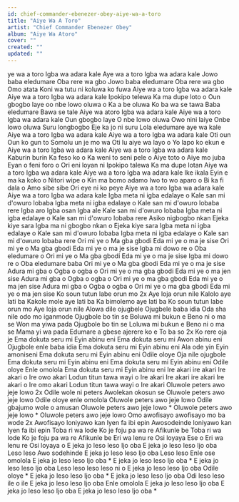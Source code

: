 ```yaml
---
id: chief-commander-ebenezer-obey-aiye-wa-a-toro
title: "Aiye Wa A Toro"
artist: "Chief Commander Ebenezer Obey"
album: "Aiye Wa Atoro"
cover: ""
created: ""
updated: ""
---
```


ye wa a toro
Igba wa adara kale
Aye wa a toro
Igba wa adara kale
Jowo baba eledumare
Oba rere wa gbo
Jowo baba eledumare
Oba rere wa gbo
Omo atata
Koni wa tutu ni koluwa ko fuwa
Aiye wa a toro
Igba wa adara kale
Aiye wa a toro
Igba wa adara kale
Ipokipo telewa
Ka ma dupe  loto o
Oun gbogbo laye oo nbe lowo oluwa o
Ka a be oluwa
Ko ba wa se tawa
Baba eledumare
Bawa se tale
Aiye wa atoro
Igba wa adara kale
Aiye wa a toro
Igba wa adara kale
Oun gbogbo laye
O nbe lowo oluwa
Owo nini laiye
Onbe lowo oluwa
Suru longbogbo
Eje ka jo ni suru
Lola eledumare aye wa kale
Aiye wa a toro
Igba wa adara kale
Aiye wa a toro
Igba wa adara kale
Oti oun
Oun ko gun to
Somolu un je mo wa
Oti lu aiye wa layo o
Yo lapo ko ekun e
Aiye wa a toro
Igba wa adara kale
Aiye wa a toro
Igba wa adara kale
Kaburin burin
Ka feso ko o
Ka weni to seni pele o
Aiye toto o
Aiye mo juba
Eyan o feni foro o
Ori eni loyan ni
Ipokipo talewa
Ka ma dupe lotan
Aiye wa a toro
Igba wa adara kale
Aiye wa a toro
Igba wa adara kale
Ike ikala
Eyin e ma ka koko o
Nitori wipe o
Kin ma bomo adamo
Iwo to wo aparo o
Bi ka fi dala o
Amo sibe sibe
Ori eye ni ko peye
Aiye wa a toro
Igba wa adara kale
Aiye wa a toro
Igba wa adara kale
Igba meta ni igba edalaye o
Kale san mi d'owuro lobaba
Igba meta ni igba edalaye o
Kale san mi d'owuro lobaba rere
Igba aro
Igba osan
Igba ale
Kale san mi d'owuro lobaba
Igba meta ni igba edalaye o
Kale san mi d'owuro lobaba rere
Asiko nigbogbo nkan
Ejeka kiye sara
Igba ma ni gbogbo nkan o
Ejeka kiye sara
Igba meta ni igba edalaye o
Kale san mi d'owuro lobaba
Igba meta ni igba edalaye o
Kale san mi d'owuro lobaba rere
Ori mi ye o
Ma gba gbodi
Eda mi ye o ma je sise
Ori mi ye o
Ma gba gbodi
Eda mi ye o ma je sise
Igba mi dowo re o
Oba eledumare o
Ori mi ye o
Ma gba gbodi
Eda mi ye o ma je sise
Igba mi dowo re o
Oba eledumare baba
Ori mi ye o
Ma gba gbodi
Eda mi ye o ma je sise
Adura mi gba o
Ogba o ogba o
Ori mi ye o ma gba gbodi
Eda mi ye o ma jen sise
Adura mi gba o
Ogba o ogba o
Ori mi ye o ma gba gbodi
Eda mi ye o ma jen sise
Adura mi gba o
Ogba o ogba o
Ori mi ye o ma gba gbodi
Eda mi ye o ma jen sise
Ko soun tutun labe orun mo 2x
Aye loja orun nile
Kalolo aye lati ba
Kakole mole aye lati ba
Ka bimolemo aye lati ba
Ko soun tutun labe orun mo
Aye loja orun nile
Alowa dile ojugbele
Ojugbele baba idia
Oda sha nile odo mo iganmode
Ojugbole bo tin se
Boluwa mi bukun e
Beno ni o ma se
Won ma yiwa pada
Ojugbole bo tin se
Loluwa mi bukun e
Beno ni o ma se
Mama yi wa pada
Edumare a gbese ajerere ko e
To ba so 2x
Ko rere oja je
Ema dokuta seru mi
Eyin abinu eni
Ema dokuta seru mi
Awon abinu eni
Ojugbole enle baba idia
Ema dokuta seru mi
Eyin abinu eni
Ala ode yin
Eyin amoniseni
Ema dokuta seru mi
Eyin abinu eni
Odile oloye
Oja nile ojugbole
Ema dokuta seru mi
Eyin abinu eni
Ema dokuta seru mi
Eyin abinu eni
Odile oloye
Enle omolola
Ema dokuta seru mi
Eyin abinu eni
Ire akari ire akari
Ire akari o
Ire owo akari
Lodun titun tawa wayi o
Ire akari
Ire akari ire akari
Ire akari o
Ire omo akari
Lodun titun tawa wayi o
Ire akari
Oluwole peters awo jeje lowo 2x
Odile wole ni peters
Awolekan okosun se
Oluwole peters awo jeje lowo
Odile oloye enle omolola
Oluwole peters awo jeje lowo
Odile gbajumo wole o amusan
Oluwole peters awo jeje lowo
*
Oluwole peters awo jeje lowo
*
Oluwole peters awo jeje lowo
Omo awofisayo awofisayo mo ba wode 2x
Awofisayo loniyawo kan
Iyen fa ibi epin
Awosodeinde loniyawo kan
Iyen fa ibi epin
Toba ri wa lode
Ko je foju pa wa re
Afikunle be
Toba ri wa lode
Ko je foju pa wa re
Afikunle be
Eri wa lenu re
Osi loyaya
Ese o
Eri wa lenu re
Osi loyaya o
E jeka jo leso leso
Ijo oba
E jeka jo leso leso
Ijo oba
Leso leso
Awo sodehinde
E jeka jo leso leso
Ijo oba
Leso leso
Enle ose omolola
E jeka jo leso leso
Ijo oba
*
E jeka jo leso leso
Ijo oba
*
E jeka jo leso leso
Ijo oba
Leso leso leso leso ni o
E jeka jo leso leso
Ijo oba
Odile oloye
*
E jeka jo leso leso
Ijo oba
*
E jeka jo leso leso
Ijo oba
Odi leso leso ile o ile
E jeka jo leso leso
Ijo oba
Enle omolola
E jeka jo leso leso
Ijo oba
E jeka jo leso leso
Ijo oba
E jeka jo leso leso
Ijo oba
*